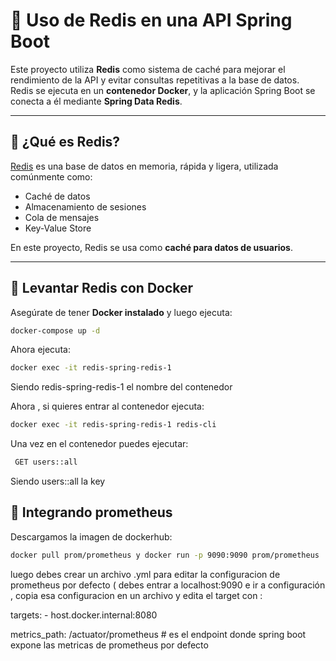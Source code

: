# 📌 Uso de Redis en una API Spring Boot

Este proyecto utiliza **Redis** como sistema de caché para mejorar el rendimiento de la API y evitar consultas repetitivas a la base de datos.  
Redis se ejecuta en un **contenedor Docker**, y la aplicación Spring Boot se conecta a él mediante **Spring Data Redis**.

---

## 🚀 ¿Qué es Redis?
[Redis](https://redis.io/) es una base de datos en memoria, rápida y ligera, utilizada comúnmente como:
- Caché de datos
- Almacenamiento de sesiones
- Cola de mensajes
- Key-Value Store

En este proyecto, Redis se usa como **caché para datos de usuarios**.

---

## 🐳 Levantar Redis con Docker

Asegúrate de tener **Docker instalado** y luego ejecuta:

```bash
docker-compose up -d
```

Ahora ejecuta: 
```bash
docker exec -it redis-spring-redis-1
```
Siendo redis-spring-redis-1 el nombre del contenedor

Ahora , si quieres entrar al contenedor ejecuta:

```bash
docker exec -it redis-spring-redis-1 redis-cli
```

Una vez en el contenedor puedes ejecutar:
```bash
 GET users::all
```
Siendo users::all la key


## 🚀 Integrando prometheus

Descargamos la imagen de dockerhub: 
```bash
docker pull prom/prometheus y docker run -p 9090:9090 prom/prometheus
```
luego debes crear un archivo .yml para editar la configuracion de prometheus por defecto ( debes entrar a localhost:9090 e ir a configuración , copia esa configuracion en un archivo y edita el target con :

targets:
    - host.docker.internal:8080
    
metrics_path: /actuator/prometheus # es el endpoint donde spring boot expone las metricas de prometheus por defecto
